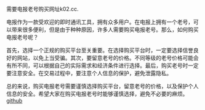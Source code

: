 需要电报老号购买网址k02.cc.

电报作为一款受欢迎的即时通讯工具，拥有众多用户。在电报上拥有一个老号，可以带来很多便利，但是由于种种原因，许多人需要购买电报老号。那么，如何购买电报老号呢？

首先，选择一个正规的购买平台至关重要。在选择购买平台时，一定要选择信誉良好的网站，以免上当受骗。其次，要留意老号的价格。不同等级的老号价格可能会有所不同，可以根据自己的实际需求和经济条件进行选择。最后，购买老号时一定要注意安全。在交易过程中，要注意个人信息的保护，避免泄露隐私。

总的来说，购买电报老号需要谨慎选择购买平台，留意老号的价格，以及保护个人信息的安全。希望大家在购买电报老号时能够谨慎选择，避免不必要的麻烦。[github](https://github.com)